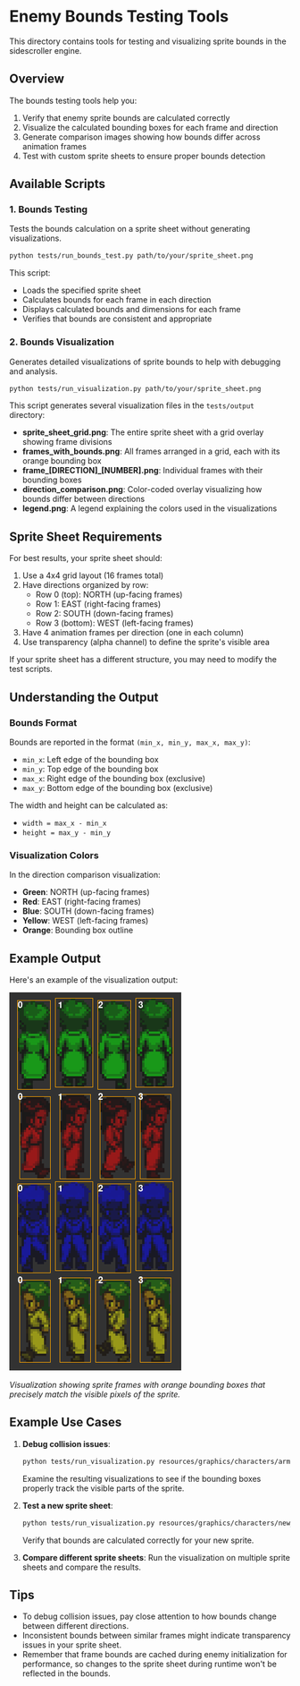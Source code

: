 # Enemy Bounds Testing Tools

This directory contains tools for testing and visualizing sprite bounds in the sidescroller engine.

## Overview

The bounds testing tools help you:

1. Verify that enemy sprite bounds are calculated correctly
2. Visualize the calculated bounding boxes for each frame and direction
3. Generate comparison images showing how bounds differ across animation frames
4. Test with custom sprite sheets to ensure proper bounds detection

## Available Scripts

### 1. Bounds Testing

Tests the bounds calculation on a sprite sheet without generating visualizations.

```bash
python tests/run_bounds_test.py path/to/your/sprite_sheet.png
```

This script:
- Loads the specified sprite sheet
- Calculates bounds for each frame in each direction
- Displays calculated bounds and dimensions for each frame
- Verifies that bounds are consistent and appropriate

### 2. Bounds Visualization

Generates detailed visualizations of sprite bounds to help with debugging and analysis.

```bash
python tests/run_visualization.py path/to/your/sprite_sheet.png
```

This script generates several visualization files in the `tests/output` directory:

- **sprite_sheet_grid.png**: The entire sprite sheet with a grid overlay showing frame divisions
- **frames_with_bounds.png**: All frames arranged in a grid, each with its orange bounding box
- **frame_[DIRECTION]_[NUMBER].png**: Individual frames with their bounding boxes
- **direction_comparison.png**: Color-coded overlay visualizing how bounds differ between directions
- **legend.png**: A legend explaining the colors used in the visualizations

## Sprite Sheet Requirements

For best results, your sprite sheet should:

1. Use a 4x4 grid layout (16 frames total)
2. Have directions organized by row:
   - Row 0 (top): NORTH (up-facing frames)
   - Row 1: EAST (right-facing frames)
   - Row 2: SOUTH (down-facing frames)
   - Row 3 (bottom): WEST (left-facing frames)
3. Have 4 animation frames per direction (one in each column)
4. Use transparency (alpha channel) to define the sprite's visible area

If your sprite sheet has a different structure, you may need to modify the test scripts.

## Understanding the Output

### Bounds Format

Bounds are reported in the format `(min_x, min_y, max_x, max_y)`:
- `min_x`: Left edge of the bounding box
- `min_y`: Top edge of the bounding box
- `max_x`: Right edge of the bounding box (exclusive)
- `max_y`: Bottom edge of the bounding box (exclusive)

The width and height can be calculated as:
- `width = max_x - min_x`
- `height = max_y - min_y`

### Visualization Colors

In the direction comparison visualization:
- **Green**: NORTH (up-facing frames)
- **Red**: EAST (right-facing frames)
- **Blue**: SOUTH (down-facing frames)
- **Yellow**: WEST (left-facing frames)
- **Orange**: Bounding box outline

## Example Output

Here's an example of the visualization output:

![Sprite Test Visualization](../sprite_test.png)

*Visualization showing sprite frames with orange bounding boxes that precisely match the visible pixels of the sprite.*

## Example Use Cases

1. **Debug collision issues**:
   ```bash
   python tests/run_visualization.py resources/graphics/characters/armadillo_warrior_ss.png
   ```
   Examine the resulting visualizations to see if the bounding boxes properly track the visible parts of the sprite.

2. **Test a new sprite sheet**:
   ```bash
   python tests/run_visualization.py resources/graphics/characters/new_enemy.png
   ```
   Verify that bounds are calculated correctly for your new sprite.

3. **Compare different sprite sheets**:
   Run the visualization on multiple sprite sheets and compare the results.

## Tips

- To debug collision issues, pay close attention to how bounds change between different directions.
- Inconsistent bounds between similar frames might indicate transparency issues in your sprite sheet.
- Remember that frame bounds are cached during enemy initialization for performance, so changes to the sprite sheet during runtime won't be reflected in the bounds.